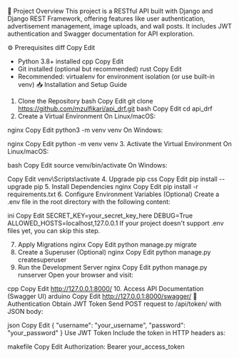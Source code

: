 
📌 Project Overview
This project is a RESTful API built with Django and Django REST Framework, offering features like user authentication, advertisement management, image uploads, and wall posts. It includes JWT authentication and Swagger documentation for API exploration.

⚙️ Prerequisites
diff
Copy
Edit
- Python 3.8+ installed
cpp
Copy
Edit
- Git installed (optional but recommended)
rust
Copy
Edit
- Recommended: virtualenv for environment isolation (or use built-in venv)
📥 Installation and Setup Guide
1. Clone the Repository
bash
Copy
Edit
git clone https://github.com/mzulfikari/api_drf.git
bash
Copy
Edit
cd api_drf
2. Create a Virtual Environment
On Linux/macOS:

nginx
Copy
Edit
python3 -m venv venv
On Windows:

nginx
Copy
Edit
python -m venv venv
3. Activate the Virtual Environment
On Linux/macOS:

bash
Copy
Edit
source venv/bin/activate
On Windows:

Copy
Edit
venv\Scripts\activate
4. Upgrade pip
css
Copy
Edit
pip install --upgrade pip
5. Install Dependencies
nginx
Copy
Edit
pip install -r requirements.txt
6. Configure Environment Variables (Optional)
Create a .env file in the root directory with the following content:

ini
Copy
Edit
SECRET_KEY=your_secret_key_here
DEBUG=True
ALLOWED_HOSTS=localhost,127.0.0.1
If your project doesn't support .env files yet, you can skip this step.

7. Apply Migrations
nginx
Copy
Edit
python manage.py migrate
8. Create a Superuser (Optional)
nginx
Copy
Edit
python manage.py createsuperuser
9. Run the Development Server
nginx
Copy
Edit
python manage.py runserver
Open your browser and visit:

cpp
Copy
Edit
http://127.0.0.1:8000/
10. Access API Documentation (Swagger UI)
arduino
Copy
Edit
http://127.0.0.1:8000/swagger/
🔐 Authentication
Obtain JWT Token
Send POST request to /api/token/ with JSON body:

json
Copy
Edit
{
  "username": "your_username",
  "password": "your_password"
}
Use JWT Token
Include the token in HTTP headers as:

makefile
Copy
Edit
Authorization: Bearer your_access_token
